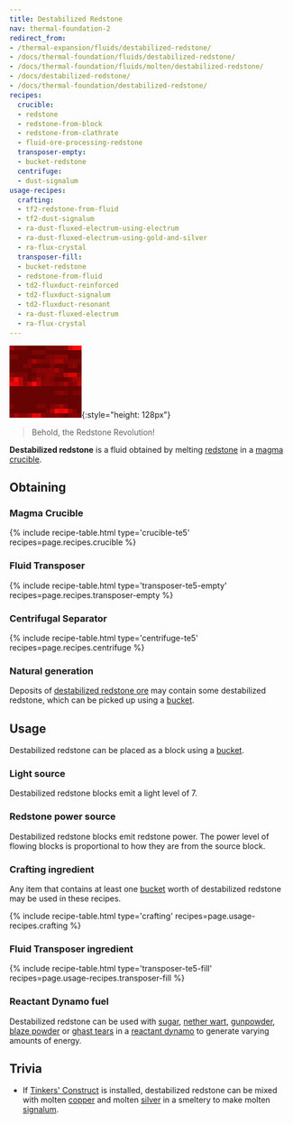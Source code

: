 ```yaml
---
title: Destabilized Redstone
nav: thermal-foundation-2
redirect_from:
- /thermal-expansion/fluids/destabilized-redstone/
- /docs/thermal-foundation/fluids/destabilized-redstone/
- /docs/thermal-foundation/fluids/molten/destabilized-redstone/
- /docs/destabilized-redstone/
- /docs/thermal-foundation/destabilized-redstone/
recipes:
  crucible:
  - redstone
  - redstone-from-block
  - redstone-from-clathrate
  - fluid-ore-processing-redstone
  transposer-empty:
  - bucket-redstone
  centrifuge:
  - dust-signalum
usage-recipes:
  crafting:
  - tf2-redstone-from-fluid
  - tf2-dust-signalum
  - ra-dust-fluxed-electrum-using-electrum
  - ra-dust-fluxed-electrum-using-gold-and-silver
  - ra-flux-crystal
  transposer-fill:
  - bucket-redstone
  - redstone-from-fluid
  - td2-fluxduct-reinforced
  - td2-fluxduct-signalum
  - td2-fluxduct-resonant
  - ra-dust-fluxed-electrum
  - ra-flux-crystal
---
```


![Destabilized redstone](/assets/images/thermal-foundation/destabilized-redstone.gif){:style="height: 128px"}

> Behold, the Redstone Revolution!


**Destabilized redstone** is a fluid obtained by melting
[redstone](https://minecraft.gamepedia.com/Redstone) in a [magma
crucible](/docs/thermal-expansion-5/magma-crucible/).


Obtaining
---------

### Magma Crucible
{% include recipe-table.html type='crucible-te5' recipes=page.recipes.crucible %}

### Fluid Transposer
{% include recipe-table.html type='transposer-te5-empty' recipes=page.recipes.transposer-empty %}

### Centrifugal Separator
{% include recipe-table.html type='centrifuge-te5' recipes=page.recipes.centrifuge %}

### Natural generation
Deposits of [destabilized redstone ore](/docs/thermal-foundation-2/destabilized-redstone-ore/) may
contain some destabilized redstone, which can be picked up using a
[bucket](https://minecraft.gamepedia.com/Bucket).


Usage
-----

Destabilized redstone can be placed as a block using a
[bucket](https://minecraft.gamepedia.com/Bucket).

### Light source
Destabilized redstone blocks emit a light level of 7.

### Redstone power source
Destabilized redstone blocks emit redstone power. The power level of flowing
blocks is proportional to how they are from the source block.

### Crafting ingredient
Any item that contains at least one
[bucket](https://minecraft.gamepedia.com/Bucket) worth of destabilized redstone
may be used in these recipes.

{% include recipe-table.html type='crafting' recipes=page.usage-recipes.crafting %}

### Fluid Transposer ingredient
{% include recipe-table.html type='transposer-te5-fill' recipes=page.usage-recipes.transposer-fill %}

### Reactant Dynamo fuel
Destabilized redstone can be used with
[sugar](https://minecraft.gamepedia.com/Sugar), [nether
wart](https://minecraft.gamepedia.com/Nether_Wart),
[gunpowder](https://minecraft.gamepedia.com/Gunpowder), [blaze
powder](https://minecraft.gamepedia.com/Blaze_Powder) or [ghast
tears](https://minecraft.gamepedia.com/Ghast_Tear) in a [reactant
dynamo](/docs/thermal-expansion-5/reactant-dynamo/) to generate varying amounts of energy.


Trivia
------

* If [Tinkers'
  Construct](https://minecraft.curseforge.com/projects/tinkers-construct) is
  installed, destabilized redstone can be mixed with molten
  [copper](/docs/thermal-foundation-2/copper-ingot/) and molten [silver](/docs/thermal-foundation-2/silver-ingot/) in a
  smeltery to make molten [signalum](/docs/thermal-foundation-2/signalum-ingot/).
